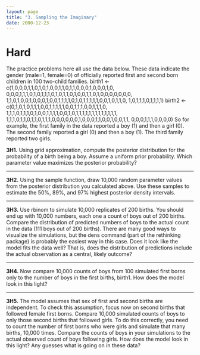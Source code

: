 ```yaml
---
layout: page
title: "3. Sampling the Imaginary"
date: 2000-12-23
---
```


# Hard

The practice problems here all use the data below. These data indicate the gender (male=1, female=0) of officially reported first and second born children in 100 two-child families.
birth1 <- c(1,0,0,0,1,1,0,1,0,1,0,0,1,1,0,1,1,0,0,0,1,0,0,0,1,0,
0,0,0,1,1,1,0,1,0,1,1,1,0,1,0,1,1,0,1,0,0,1,1,0,1,0,0,0,0,0,0,0,
1,1,0,1,0,0,1,0,0,0,1,0,0,1,1,1,1,0,1,0,1,1,1,1,1,0,0,1,0,1,1,0,
1,0,1,1,1,0,1,1,1,1)
birth2 <- c(0,1,0,1,0,1,1,1,0,0,1,1,1,1,1,0,0,1,1,1,0,0,1,1,1,0,
1,1,1,0,1,1,1,0,1,0,0,1,1,1,1,0,0,1,0,1,1,1,1,1,1,1,1,1,1,1,1,1,
1,1,1,0,1,1,0,1,1,0,1,1,1,0,0,0,0,0,0,1,0,0,0,1,1,0,0,1,0,0,1,1,
0,0,0,1,1,1,0,0,0,0)
So for example, the first family in the data reported a boy (1) and then a girl (0). The second family reported a girl (0) and then a boy (1). The third family reported two girls.

**3H1.** Using grid approximation, compute the posterior distribution for the probability of a birth being a boy. Assume a uniform prior probability. Which parameter value maximizes the posterior probability?

<hr>

**3H2.** Using the sample function, draw 10,000 random parameter values from the posterior distribution you calculated above. Use these samples to estimate the 50%, 89%, and 97% highest posterior density intervals.

<hr>

**3H3.** Use rbinom to simulate 10,000 replicates of 200 births. You should end up with 10,000 numbers, each one a count of boys out of 200 births. Compare the distribution of predicted numbers of boys to the actual count in the data (111 boys out of 200 births). There are many good ways to visualize the simulations, but the dens command (part of the rethinking package) is probably the easiest way in this case. Does it look like the model fits the data well? That is, does the distribution of predictions include the actual observation as a central, likely outcome?

<hr>

**3H4.** Now compare 10,000 counts of boys from 100 simulated first borns only to the number of boys in the first births, birth1. How does the model look in this light?

<hr>

**3H5.** The model assumes that sex of first and second births are independent. To check this assumption, focus now on second births that followed female first borns. Compare 10,000 simulated counts of boys to only those second births that followed girls. To do this correctly, you need to count the number of first borns who were girls and simulate that many births, 10,000 times. Compare the counts of boys in your simulations to the actual observed count of boys following girls. How does the model look in this light? Any guesses what is going on in these data?